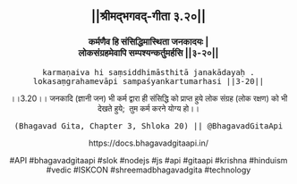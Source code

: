 <center><h2>||श्रीमद्‍भगवद्‍-गीता ३.२०||</h2>
<h3>कर्मणैव हि संसिद्धिमास्थिता जनकादयः |<br/>लोकसंग्रहमेवापि सम्पश्यन्कर्तुमर्हसि ||३-२०||</h3>
<pre>karmaṇaiva hi saṃsiddhimāsthitā janakādayaḥ .<br/>lokasaṃgrahamevāpi sampaśyankartumarhasi ||3-20||</pre>
<p>।।3.20।। जनकादि (ज्ञानी जन) भी कर्म द्वारा ही संसिद्धि को प्राप्त हुये लोक संग्रह (लोक रक्षण) को भी देखते हुये;  तुम कर्म करने योग्य हो।।</p>
<pre>(Bhagavad Gita, Chapter 3, Shloka 20) || @BhagavadGitaApi</pre><p>https://docs.bhagavadgitaapi.in/</p><p>#API #bhagavadgitaapi #slok #nodejs #js #api #gitaapi #krishna #hinduism #vedic #ISKCON #shreemadbhagavadgita #technology</p></center>